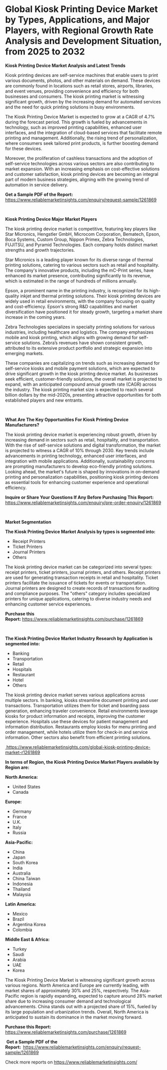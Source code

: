 <p><h1>Global Kiosk Printing Device Market by Types, Applications, and Major Players, with Regional Growth Rate Analysis and Development Situation, from 2025 to 2032</h1></p><p><strong>Kiosk Printing Device Market Analysis and Latest Trends</strong></p>
<p><p>Kiosk printing devices are self-service machines that enable users to print various documents, photos, and other materials on demand. These devices are commonly found in locations such as retail stores, airports, libraries, and event venues, providing convenience and efficiency for both businesses and consumers. The kiosk printing market is witnessing significant growth, driven by the increasing demand for automated services and the need for quick printing solutions in busy environments.</p><p>The Kiosk Printing Device Market is expected to grow at a CAGR of 4.7% during the forecast period. This growth is fueled by advancements in technology, such as improved printing capabilities, enhanced user interfaces, and the integration of cloud-based services that facilitate remote printing and management. Additionally, the rising trend of personalization, where consumers seek tailored print products, is further boosting demand for these devices. </p><p>Moreover, the proliferation of cashless transactions and the adoption of self-service technologies across various sectors are also contributing to market expansion. With an increasing emphasis on cost-effective solutions and customer satisfaction, kiosk printing devices are becoming an integral part of modern business strategies, aligning with the growing trend of automation in service delivery.</p></p>
<p><strong>Get a Sample PDF of the Report:&nbsp;</strong> <a href="https://www.reliablemarketinsights.com/enquiry/request-sample/1261869?utm_campaign=2593&utm_medium=2&utm_source=Github&utm_content=ia&utm_term=05042025&utm_id=kiosk-printing-device">https://www.reliablemarketinsights.com/enquiry/request-sample/1261869</a></p>
<p>&nbsp;</p>
<p><strong>Kiosk Printing Device Major Market Players</strong></p>
<p><p>The kiosk printing device market is competitive, featuring key players like Star Micronics, Hengstler GmbH, Microcom Corporation, Bematech, Epson, Boca Systems, Custom Group, Nippon Primex, Zebra Technologies, FUJITSU, and Pyramid Technologies. Each company holds distinct market strengths and growth trajectories.</p><p>Star Micronics is a leading player known for its diverse range of thermal printing solutions, catering to various sectors such as retail and hospitality. The company's innovative products, including the mC-Print series, have enhanced its market presence, contributing significantly to its revenue, which is estimated in the range of hundreds of millions annually.</p><p>Epson, a prominent name in the printing industry, is recognized for its high-quality inkjet and thermal printing solutions. Their kiosk printing devices are widely used in retail environments, with the company focusing on quality and cost-efficiency. Epson's strong R&D capabilities and market diversification have positioned it for steady growth, targeting a market share increase in the coming years.</p><p>Zebra Technologies specializes in specialty printing solutions for various industries, including healthcare and logistics. The company emphasizes mobile and kiosk printing, which aligns with growing demand for self-service solutions. Zebra’s revenues have shown consistent growth, attributed to its extensive product portfolio and strategic expansion into emerging markets.</p><p>These companies are capitalizing on trends such as increasing demand for self-service kiosks and mobile payment solutions, which are expected to drive significant growth in the kiosk printing device market. As businesses seek efficient, customer-friendly solutions, the overall market is projected to expand, with an anticipated compound annual growth rate (CAGR) across the industry. The kiosk printing market size is expected to reach several billion dollars by the mid-2020s, presenting attractive opportunities for both established players and new entrants.</p></p>
<p>&nbsp;</p>
<p><strong>What Are The Key Opportunities For Kiosk Printing Device Manufacturers?</strong></p>
<p><p>The kiosk printing device market is experiencing robust growth, driven by increasing demand in sectors such as retail, hospitality, and transportation. With the rise of self-service solutions and digital transformation, the market is projected to witness a CAGR of 10% through 2030. Key trends include advancements in printing technology, enhanced user interfaces, and integration with mobile applications. Additionally, sustainability concerns are prompting manufacturers to develop eco-friendly printing solutions. Looking ahead, the market's future is shaped by innovations in on-demand printing and personalization capabilities, positioning kiosk printing devices as essential tools for enhancing customer experience and operational efficiency.</p></p>
<p><strong>Inquire or Share Your Questions If Any Before Purchasing This Report:</strong> <a href="https://www.reliablemarketinsights.com/enquiry/pre-order-enquiry/1261869?utm_campaign=2593&utm_medium=2&utm_source=Github&utm_content=ia&utm_term=05042025&utm_id=kiosk-printing-device">https://www.reliablemarketinsights.com/enquiry/pre-order-enquiry/1261869</a></p>
<p>&nbsp;</p>
<p><strong>Market Segmentation</strong></p>
<p><strong>The Kiosk Printing Device Market Analysis by types is segmented into:</strong></p>
<p><ul><li>Receipt Printers</li><li>Ticket Printers</li><li>Journal Printers</li><li>Others</li></ul></p>
<p><p>The kiosk printing device market can be categorized into several types: receipt printers, ticket printers, journal printers, and others. Receipt printers are used for generating transaction receipts in retail and hospitality. Ticket printers facilitate the issuance of tickets for events or transportation. Journal printers are designed to create records of transactions for auditing and compliance purposes. The "others" category includes specialized printers for unique applications, catering to diverse industry needs and enhancing customer service experiences.</p></p>
<p><strong>Purchase this Report:&nbsp;</strong><a href="https://www.reliablemarketinsights.com/purchase/1261869?utm_campaign=2593&utm_medium=2&utm_source=Github&utm_content=ia&utm_term=05042025&utm_id=kiosk-printing-device">https://www.reliablemarketinsights.com/purchase/1261869</a></p>
<p>&nbsp;</p>
<p><strong>The Kiosk Printing Device Market Industry Research by Application is segmented into:</strong></p>
<p><ul><li>Banking</li><li>Transportation</li><li>Retail</li><li>Hospitals</li><li>Restaurant</li><li>Hotel</li><li>Others</li></ul></p>
<p><p>The kiosk printing device market serves various applications across multiple sectors. In banking, kiosks streamline document printing and user transactions. Transportation utilizes them for ticket and boarding pass generation, enhancing traveler convenience. Retail environments leverage kiosks for product information and receipts, improving the customer experience. Hospitals use these devices for patient management and information distribution. Restaurants employ kiosks for menu printing and order management, while hotels utilize them for check-in and service information. Other sectors also benefit from efficient printing solutions.</p></p>
<p><a href="https://www.reliablemarketinsights.com/global-kiosk-printing-device-market-r1261869?utm_campaign=2593&utm_medium=2&utm_source=Github&utm_content=ia&utm_term=05042025&utm_id=kiosk-printing-device">&nbsp;https://www.reliablemarketinsights.com/global-kiosk-printing-device-market-r1261869</a></p>
<p><strong>In terms of Region, the Kiosk Printing Device Market Players available by Region are:</strong></p>
<p>
    <p> <strong> North America: </strong>
        <ul>
            <li>United States</li>
            <li>Canada</li>
        </ul>
        </p> 
    <p> <strong> Europe: </strong>
        <ul>
            <li>Germany</li>
            <li>France</li>
            <li>U.K.</li>
            <li>Italy</li>
            <li>Russia</li>
        </ul>
        </p> 
    <p> <strong> Asia-Pacific: </strong>
        <ul>
            <li>China</li>
            <li>Japan</li>
            <li>South Korea</li>
            <li>India</li>
            <li>Australia</li>
            <li>China Taiwan</li>
            <li>Indonesia</li>
            <li>Thailand</li>
            <li>Malaysia</li>
        </ul>
        </p> 
    <p> <strong> Latin America: </strong>
        <ul>
            <li>Mexico</li>
            <li>Brazil</li>
            <li>Argentina Korea</li>
            <li>Colombia</li>
        </ul>
        </p> 
    <p> <strong> Middle East & Africa: </strong>
        <ul>
            <li>Turkey</li>
            <li>Saudi</li>
            <li>Arabia</li>
            <li>UAE</li>
            <li>Korea</li>
        </ul>
    </p>
    </p>
<p><p>The Kiosk Printing Device Market is witnessing significant growth across various regions. North America and Europe are currently leading, with market shares of approximately 30% and 25%, respectively. The Asia-Pacific region is rapidly expanding, expected to capture around 28% market share due to increasing consumer demand and technological advancements. China stands out with a projected share of 15%, fueled by its large population and urbanization trends. Overall, North America is anticipated to sustain its dominance in the market moving forward.</p></p>
<p><strong>Purchase this Report: </strong><a href="https://www.reliablemarketinsights.com/purchase/1261869?utm_campaign=2593&utm_medium=2&utm_source=Github&utm_content=ia&utm_term=05042025&utm_id=kiosk-printing-device">https://www.reliablemarketinsights.com/purchase/1261869</a></p>
<p>&nbsp;<strong>Get a Sample PDF of the Report:&nbsp;&nbsp;</strong><a href="https://www.reliablemarketinsights.com/enquiry/request-sample/1261869?utm_campaign=2593&utm_medium=2&utm_source=Github&utm_content=ia&utm_term=05042025&utm_id=kiosk-printing-device">https://www.reliablemarketinsights.com/enquiry/request-sample/1261869</a></p>
<p><strong></strong></p>
<p>Check more reports on <a href="https://www.reliablemarketinsights.com/?utm_campaign=2593&utm_medium=2&utm_source=Github&utm_content=ia&utm_term=05042025&utm_id=kiosk-printing-device">https://www.reliablemarketinsights.com/</a></p>